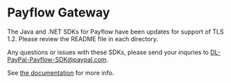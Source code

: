 Payflow Gateway
===============

The Java and .NET SDKs for Payflow have been updates for support of TLS 1.2.  Please review the README file in each directory.

Any questions or issues with these SDKs, please send your inquries to DL-PayPal-Payflow-SDK@paypal.com.

See [the documentation](https://developer.paypal.com/docs/classic/products/payflow-gateway/) for more info.
